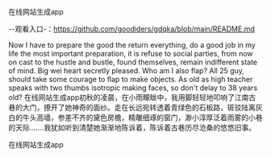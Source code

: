 在线网站生成app

--观看入口-：https://github.com/goodiders/gdqka/blob/main/README.md

Now I have to prepare the good the return everything, do a good job in my life the most important preparation, it is refuse to social parties, from now on cast to the hustle and bustle, found themselves, remain indifferent state of mind.
Big wei heart secretly pleased.
Who am I also flap?
All 25 guy, should take some courage to flap to make objects.
As old as high teacher speaks with two thumbs isotropic making faces, so don't delay to 38 years old?
在线网站生成app初秋的凌晨，在小雨矇眬中，我用脚轻轻地叩响了江南古巷的大门，撩开了她神奇的面纱。走在长远宛转透着青绿色的石板路，斑驳陆离灰白的牛头高墙，参差不齐的黛色房檐，精雕细琢的窗门，渺小淳厚泛着雨雾的小巷的天际.......我犹如听到清楚她渐渐地陈诉着，陈诉着古巷历尽沧桑的悠悠旧事。

在线网站生成app
